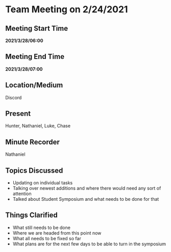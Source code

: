 # Team Meeting on 2/24/2021

## Meeting Start Time

**2021/3/28/06:00**

## Meeting End Time

**2021/3/28/07:00**

## Location/Medium

Discord

## Present

Hunter,
Nathaniel,
Luke,
Chase


## Minute Recorder

Nathaniel

## Topics Discussed

-   Updating on individual tasks 
-   Talking over newest additions and where there would need any sort of attention
-   Talked about Student Symposium and what needs to be done for that

## Things Clarified

-   What still needs to be done
-   Where we are headed from this point now
-   What all needs to be fixed so far
-   What plans are for the next few days to be able to turn in the symposium
